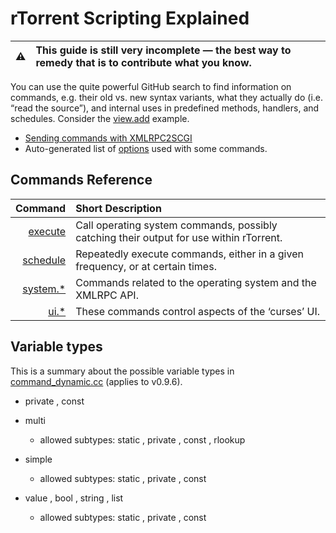 # rTorrent Scripting Explained

:warning: | This guide is still very incomplete — the best way to remedy that is to contribute what you know.
---: | :---

You can use the quite powerful GitHub search to find information on commands, e.g. their old vs. new syntax variants, what they actually do (i.e. “read the source”), and internal uses in predefined methods, handlers, and schedules. 
Consider the [view.add](https://github.com/rakshasa/rtorrent/search?utf8=%E2%9C%93&q=%22view.add%22) example.

 * [Sending commands with XMLRPC2SCGI](https://github.com/rakshasa/rtorrent/wiki/RPC-Utility-XMLRPC2SCGI)
 * Auto-generated list of [options](https://github.com/rakshasa/rtorrent/wiki/RPC-Option-Strings) used with some commands.


## Commands Reference

Command | Short Description
---: | :---
[execute](https://github.com/rakshasa/rtorrent/wiki/COMMAND-Execute) | Call operating system commands, possibly catching their output for use within rTorrent.
[schedule](https://github.com/rakshasa/rtorrent/wiki/COMMAND-Scheduling) | Repeatedly execute commands, either in a given frequency, or at certain times.
[system.*](https://github.com/rakshasa/rtorrent/wiki/COMMAND-System) | Commands related to the operating system and the XMLRPC API.
[ui.*](https://github.com/rakshasa/rtorrent/wiki/COMMAND-UserInterface) | These commands control aspects of the ‘curses’ UI.


## Variable types

This is a summary about the possible variable types in [command_dynamic.cc](https://github.com/rakshasa/rtorrent/blob/master/src/command_dynamic.cc) (applies to v0.9.6).

 * private , const

 * multi

   * allowed subtypes: static , private , const , rlookup

 * simple

   * allowed subtypes: static , private , const

 * value , bool , string , list

   * allowed subtypes: static , private , const